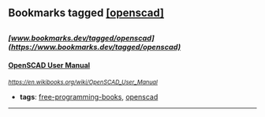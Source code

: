 ## Bookmarks tagged [[openscad]](https://www.bookmarks.dev/search?q=[openscad])

_<sup><sup>[www.bookmarks.dev/tagged/openscad](https://www.bookmarks.dev/tagged/openscad)</sup></sup>_
---
#### [OpenSCAD User Manual](https://en.wikibooks.org/wiki/OpenSCAD_User_Manual)
_<sup>https://en.wikibooks.org/wiki/OpenSCAD_User_Manual</sup>_

* **tags**: [free-programming-books](../tagged/free-programming-books.md), [openscad](../tagged/openscad.md)
---
